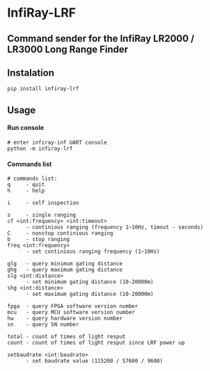 # InfiRay-LRF
## Command sender for the InfiRay LR2000 / LR3000 Long Range Finder

## Instalation

```shell
pip install infiray-lrf
```

## Usage

#### Run console
```shell
# enter infiray-inf UART console
python -m infiray-lrf
```

#### Commands list
```shell
# commands list:
q     - quit
h     - help

i     - self inspection

s     - single ranging
cf <int:frequency> <int:timeout> 
      - continious ranging (frequency 1~10Hz, timout - seconds)
C     - nonstop continious ranging
b     - stop ranging
freq <int:frequency>
      - set continious ranging frequency (1~10Hz)
      
glg   - query minimum gating distance
ghg   - query maximum gating distance
slg <int:distance>
      - set minimum gating distance (10-20000m)
shg <int:distance>
      - set maximum gating distance (10-20000m)

fpga  - query FPGA software version number
mcu   - query MCU software version number
hw    - query hardware version number
sn    - query SN number

total - count of times of light resput
count - count of times of light resput since LRF power up

setbaudrate <int:baudrate>
      - set baudrate value (115200 / 57600 / 9600)
```
